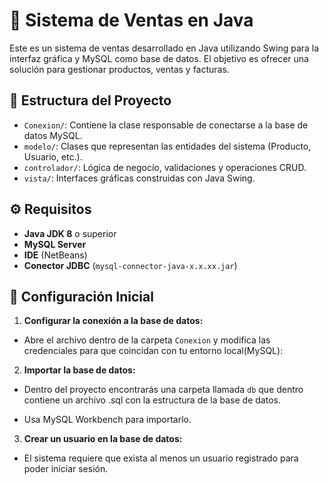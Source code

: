 # 🛒 Sistema de Ventas en Java

Este es un sistema de ventas desarrollado en Java utilizando Swing para la interfaz gráfica y MySQL como base de datos. El objetivo es ofrecer una solución para gestionar productos, ventas y facturas.

## 📁 Estructura del Proyecto

- `Conexion/`: Contiene la clase responsable de conectarse a la base de datos MySQL.
- `modelo/`: Clases que representan las entidades del sistema (Producto, Usuario, etc.).
- `controlador/`: Lógica de negocio, validaciones y operaciones CRUD.
- `vista/`: Interfaces gráficas construidas con Java Swing.

## ⚙️ Requisitos

- **Java JDK 8** o superior
- **MySQL Server**
- **IDE** (NetBeans)
- **Conector JDBC** (`mysql-connector-java-x.x.xx.jar`)

## 🧠 Configuración Inicial

1. **Configurar la conexión a la base de datos:**

 - Abre el archivo dentro de la carpeta `Conexion` y modifica las credenciales para que coincidan con tu entorno local(MySQL):

2. **Importar la base de datos:**

- Dentro del proyecto encontrarás una carpeta llamada `db` que dentro contiene un archivo .sql con la estructura de la base de datos.

- Usa MySQL Workbench para importarlo.

3. **Crear un usuario en la base de datos:**

- El sistema requiere que exista al menos un usuario registrado para poder iniciar sesión.

